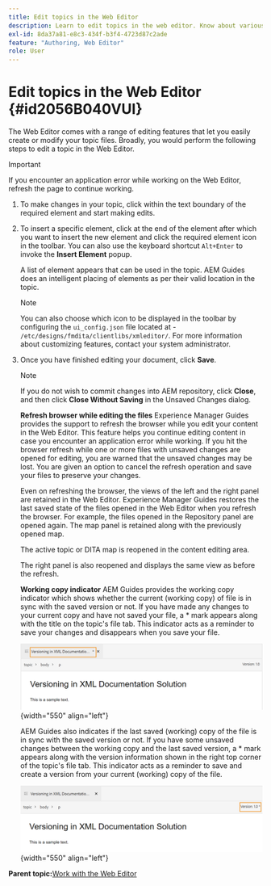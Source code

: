 ```yaml
---
title: Edit topics in the Web Editor
description: Learn to edit topics in the web editor. Know about various editing features to modify your topic files in AEM Guides.
exl-id: 8da37a81-e8c3-434f-b3f4-4723d87c2ade
feature: "Authoring, Web Editor"
role: User
---
```

# Edit topics in the Web Editor {#id2056B040VUI}

The Web Editor comes with a range of editing features that let you easily create or modify your topic files. Broadly, you would perform the following steps to edit a topic in the Web Editor.

>[!IMPORTANT]
>
> If you encounter an application error while working on the Web Editor, refresh the page to continue working.

1.  To make changes in your topic, click within the text boundary of the required element and start making edits.

1.  To insert a specific element, click at the end of the element after which you want to insert the new element and click the required element icon in the toolbar. You can also use the keyboard shortcut `Alt+Enter` to invoke the **Insert Element** popup.

    A list of element appears that can be used in the topic. AEM Guides does an intelligent placing of elements as per their valid location in the topic.

    >[!NOTE]
    >
    > You can also choose which icon to be displayed in the toolbar by configuring the `ui_config.json` file located at - `/etc/designs/fmdita/clientlibs/xmleditor/`. For more information about customizing features, contact your system administrator.

1.  Once you have finished editing your document, click **Save**.

    >[!NOTE]
    >
    > If you do not wish to commit changes into AEM repository, click **Close**, and then click **Close Without Saving** in the Unsaved Changes dialog.

    **Refresh browser while editing the files**
    Experience Manager Guides provides the support to refresh the browser while you edit your content in the Web Editor. This feature helps you continue editing content in case you encounter an application error while working. If you hit the browser refresh while one or more files with unsaved changes are opened for editing, you are warned that the unsaved changes may be lost. You are given an option to cancel the refresh operation and save your files to preserve your changes.

    Even on refreshing the browser, the views of the left and the right panel are retained in the Web Editor. Experience Manager Guides restores the last saved state of the files opened in the Web Editor when you refresh the browser. For example, the files opened in the Repository panel are opened again. The map panel is retained along with the previously opened map.

    The active topic or DITA map is reopened in the content editing area.

    The right panel is also reopened and displays the same view as before the refresh.

    **Working copy indicator**
    AEM Guides provides the working copy indicator which shows whether the current \(working copy\) of file is in sync with the saved version or not. If you have made any changes to your current copy and have not saved your file, a \* mark appears along with the title on the topic's file tab. This indicator acts as a reminder to save your changes and disappears when you save your file.

    ![](images/working-copy-text-update-indicator.png){width="550" align="left"}

    AEM Guides also indicates if the last saved \(working\) copy of the file is in sync with the saved version or not. If you have some unsaved changes between the working copy and the last saved version, a \* mark appears along with the version information shown in the right top corner of the topic's file tab. This indicator acts as a reminder to save and create a version from your current \(working\) copy of the file.

    ![](images/version-update-indicator.png){width="550" align="left"}


**Parent topic:**[Work with the Web Editor](web-editor.md)
